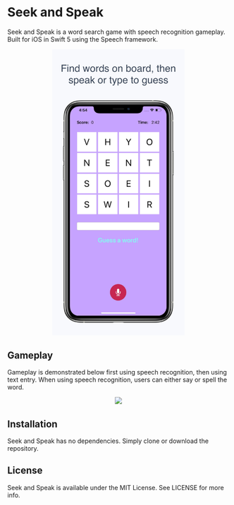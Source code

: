 <h1 align="left">Seek and Speak</h1>

<p align="left">Seek and Speak is a word search game with speech recognition gameplay. Built for iOS in Swift 5 using the Speech framework.</p>

<p align="center"> <img width="300" src="images/screenshot-main.jpg"> </p>

## Gameplay

Gameplay is demonstrated below first using speech recognition, then using text entry. When using speech recognition, users can either say or spell the word.

<p align="center"> <img width="300" src="images/gameplay.gif"> </p>

## Installation
Seek and Speak has no dependencies. Simply clone or download the repository.

## License
Seek and Speak is available under the MIT License. See LICENSE for more info.
